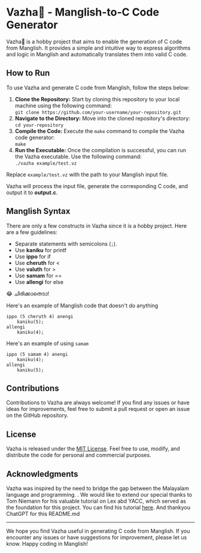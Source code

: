 # Vazha🌴 - Manglish-to-C Code Generator

Vazha🌴 is a hobby project that aims to enable the generation of C code from Manglish. It provides a simple and intuitive way to express algorithms and logic in Manglish and automatically translates them into valid C code.

## How to Run

To use Vazha and generate C code from Manglish, follow the steps below:

1. **Clone the Repository:** Start by cloning this repository to your local machine using the following command: <br>
```git clone https://github.com/your-username/your-repository.git ```
2. **Navigate to the Directory:** Move into the cloned repository's directory: <br>
```cd your-repository```
3. **Compile the Code:** Execute the `make` command to compile the Vazha code generator:<br>
```make```
4. **Run the Executable:** Once the compilation is successful, you can run the Vazha executable. Use the following command:<br>
```./vazha example/test.vz```

Replace `example/test.vz` with the path to your Manglish input file.

Vazha will process the input file, generate the corresponding C code, and output it to **output.c**.

## Manglish Syntax

There are only a few constructs in Vazha since it is a hobby project. Here are a few guidelines:

- Separate statements with semicolons (`;`).
- Use **kaniku** for printf
- Use **ippo** for if
- Use **cheruth** for <
- Use **valuth** for >
- Use **samam** for ==
- Use **allengi** for else 

😂 ചിരിക്കാതെടാ! 
 
Here's an example of Manglish code that doesn't do anything 
```
ippo (5 cheruth 4) anengi
    kaniku(5);
allengi
    kaniku(4);
```

Here's an example of using `samam`  
```
ippo (5 samam 4) anengi
    kaniku(4);
allengi
    kaniku(5);
```

## Contributions

Contributions to Vazha are always welcome! If you find any issues or have ideas for improvements, feel free to submit a pull request or open an issue on the GitHub repository.


## License

Vazha is released under the [MIT License](LICENSE). Feel free to use, modify, and distribute the code for personal and commercial purposes.

## Acknowledgments

Vazha was inspired by the need to bridge the gap between the Malayalam language and programming. . We would like to extend our special thanks to Tom Niemann for his valuable tutorial on Lex abd YACC, which served as the foundation for this project. You can find his tutorial [here](https://www.epaperpress.com/lexandyacc/index.html). And thankyou ChatGPT for this README.md


---

We hope you find Vazha useful in generating C code from Manglish. If you encounter any issues or have suggestions for improvement, please let us know. Happy coding in Manglish!



